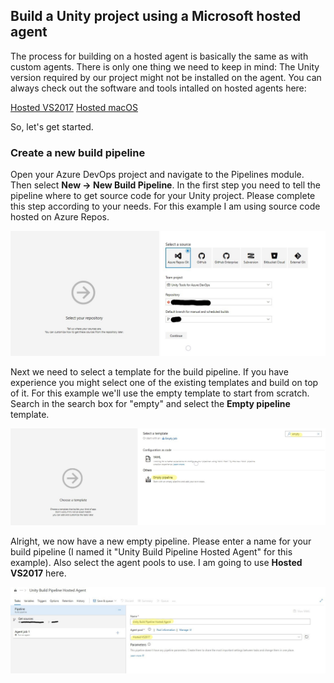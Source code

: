 ## Build a Unity project using a Microsoft hosted agent

The process for building on a hosted agent is basically the same as with custom agents. There is only one thing we need to keep in mind: The Unity version required by our project might not be installed on the agent. You can always check out the software and tools intalled on hosted agents here:

[Hosted VS2017](https://github.com/Microsoft/azure-pipelines-image-generation/blob/master/images/win/Vs2017-Server2016-Readme.md)
[Hosted macOS](https://github.com/Microsoft/azure-pipelines-image-generation/blob/master/images/macos/macos-Readme.md)

So, let's get started.

### Create a new build pipeline

Open your Azure DevOps project and navigate to the Pipelines module. Then select **New -> New Build Pipeline**. In the first step you need to tell the pipeline where to get source code for your Unity project. Please complete this step according to your needs. For this example I am using source code hosted on Azure Repos.

![Create new pipeline (get source)](images/pipeline-new-pipeline-get-source.jpg)

Next we need to select a template for the build pipeline. If you have experience you might select one of the existing templates and build on top of it. For this example we'll use the empty template to start from scratch. Search in the search box for "empty" and select the **Empty pipeline** template.

![Create new pipeline (select template)](images/pipeline-new-pipeline-template.jpg)

Alright, we now have a new empty pipeline. Please enter a name for your build pipeline (I named it "Unity Build Pipeline Hosted Agent" for this example). Also select the agent pools to use. I am going to use **Hosted VS2017** here.

![Create new pipeline (set name and agent)](images/pipeline-new-pipeline-name.jpg)
